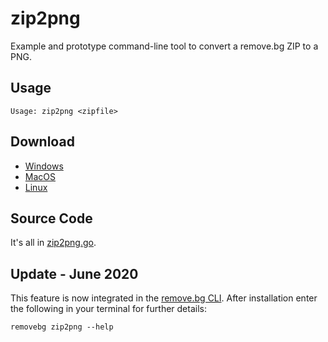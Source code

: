 # zip2png

Example and prototype command-line tool to convert a remove.bg ZIP to a PNG.

## Usage

```
Usage: zip2png <zipfile>
```

## Download

* [Windows](https://github.com/remove-bg/integration/raw/master/zip2png/dist/windows/zip2png.exe)
* [MacOS](https://github.com/remove-bg/integration/raw/master/zip2png/dist/macos/zip2png)
* [Linux](https://github.com/remove-bg/integration/raw/master/zip2png/dist/linux/zip2png)

## Source Code

It's all in [zip2png.go](zip2png.go).

## Update - June 2020

This feature is now integrated in the [remove.bg CLI](https://github.com/remove-bg/go).
After installation enter the following in your terminal for further details:

```
removebg zip2png --help
```
